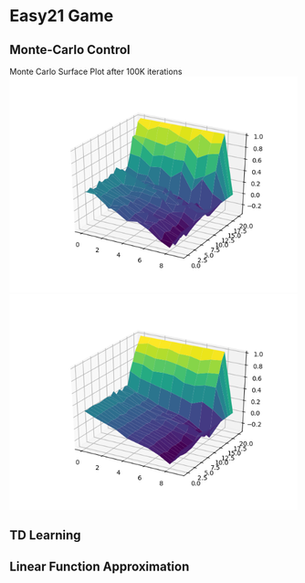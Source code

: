# Easy21 Game

## Monte-Carlo Control

Monte Carlo Surface Plot after 100K iterations
![Monte Carlo Surface Plot after 100K iterations](plot_results/monte-carlo-surface-plot-100K.png)
![Monte Carlo Surface Plot after 1M iterations](plot_results/monte-carlo-surface-plot-1M.png)

## TD Learning


## Linear Function Approximation

